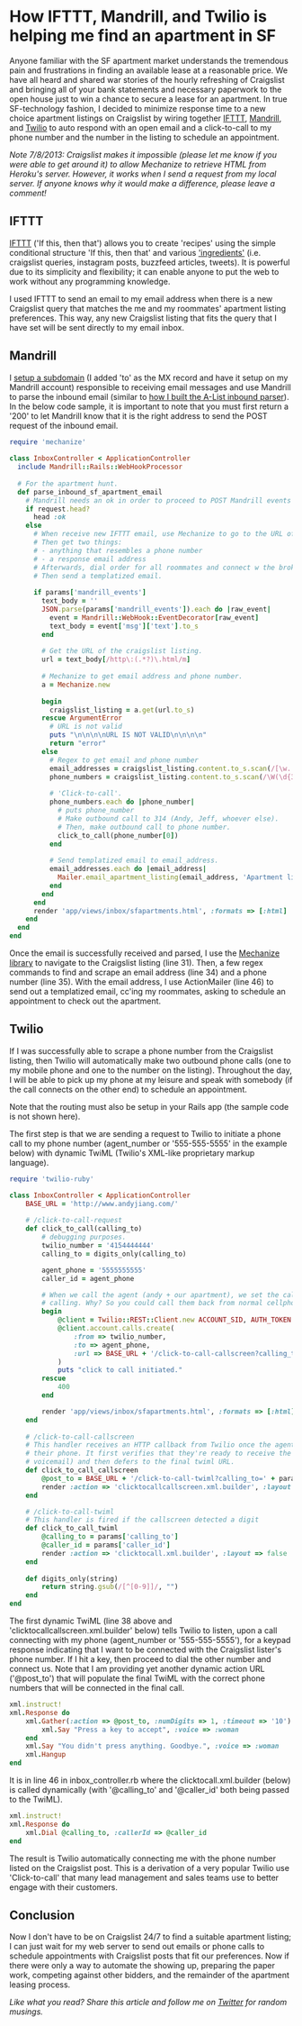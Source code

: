 
# How IFTTT, Mandrill, and Twilio is helping me find an apartment in SF

Anyone familiar with the SF apartment market understands the tremendous pain and frustrations in finding an available lease at a reasonable price. We have all heard and shared war stories of the hourly refreshing of Craigslist and bringing all of your bank statements and necessary paperwork to the open house just to win a chance to secure a lease for an apartment. In true SF-technology fashion, I decided to minimize response time to a new choice apartment listings on Craigslist by wiring together [IFTTT](https://ifttt.com/), [Mandrill](https://mandrillapp.com), and [Twilio](https://www.twilio.com) to auto respond with an open email and a click-to-call to my phone number and the number in the listing to schedule an appointment.

*Note 7/8/2013: Craigslist makes it impossible (please let me know if you were able to get around it) to allow Mechanize to retrieve HTML from Heroku's server. However, it works when I send a request from my local server. If anyone knows why it would make a difference, please leave a comment!*

## IFTTT
 
[IFTTT](https://ifttt.com/) ('If this, then that') allows you to create 'recipes' using the simple conditional structure 'If this, then that' and various ['ingredients'](https://ifttt.com/channels) (i.e. craigslist queries, instagram posts, buzzfeed articles, tweets). It is powerful due to its simplicity and flexibility; it can enable anyone to put the web to work without any programming knowledge.

I used IFTTT to send an email to my email address when there is a new Craigslist query that matches the me and my roommates' apartment listing preferences. This way, any new Craigslist listing that fits the query that I have set will be sent directly to my email inbox.

## Mandrill

I [setup a subdomain](http://help.mandrill.com/entries/21699367-Inbound-Email-Processing-Overview) (I added 'to' as the MX record and have it setup on my Mandrill account) responsible to receiving email messages and use Mandrill to parse the inbound email (similar to [how I built the A-List inbound parser](/welcome-to-the-a-list)). In the below code sample, it is important to note that you must first return a '200' to let Mandrill know that it is the right address to send the POST request of the inbound email.

```ruby
require 'mechanize'
 
class InboxController < ApplicationController
  include Mandrill::Rails::WebHookProcessor
  
  # For the apartment hunt.
  def parse_inbound_sf_apartment_email
    # Mandrill needs an ok in order to proceed to POST Mandrill events to this endpoint.
    if request.head?
      head :ok
    else
      # When receive new IFTTT email, use Mechanize to go to the URL of the listing.
      # Then get two things:
      # - anything that resembles a phone number
      # - a response email address
      # Afterwards, dial order for all roommates and connect w the broker
      # Then send a templatized email.
  
      if params['mandrill_events']
        text_body = ''
        JSON.parse(params['mandrill_events']).each do |raw_event|
          event = Mandrill::WebHook::EventDecorator[raw_event]
          text_body = event['msg']['text'].to_s
        end
  
        # Get the URL of the craigslist listing.
        url = text_body[/http\:(.*?)\.html/m]
  
        # Mechanize to get email address and phone number.
        a = Mechanize.new
        
        begin
          craigslist_listing = a.get(url.to_s)
        rescue ArgumentError
          # URL is not valid
          puts "\n\n\n\nURL IS NOT VALID\n\n\n\n"
          return "error"
        else
          # Regex to get email and phone number
          email_addresses = craigslist_listing.content.to_s.scan(/[\w.!#\$%+-]+@[\w-]+(?:\.[\w-]+)+/).uniq!
          phone_numbers = craigslist_listing.content.to_s.scan(/\W(\d{3}.?\d{3}.?\d{4})\W/m).uniq! - craigslist_listing.content.to_s.scan(/postingID=(.*?)\W/mi).uniq!
 
          # 'Click-to-call'.
          phone_numbers.each do |phone_number|
            # puts phone_number
            # Make outbound call to 314 (Andy, Jeff, whoever else).
            # Then, make outbound call to phone number.
            click_to_call(phone_number[0])
          end
 
          # Send templatized email to email_address.
          email_addresses.each do |email_address|
            Mailer.email_apartment_listing(email_address, 'Apartment listing').deliver
          end
        end
      end
      render 'app/views/inbox/sfapartments.html', :formats => [:html]
    end
  end
end
```

Once the email is successfully received and parsed, I use the [Mechanize library](http://mechanize.rubyforge.org/) to navigate to the Craigslist listing (line 31). Then, a few regex commands to find and scrape an email address (line 34) and a phone number (line 35). With the email address, I use ActionMailer (line 46) to send out a templatized email, cc'ing my roommates, asking to schedule an appointment to check out the apartment.

## Twilio

If I was successfully able to scrape a phone number from the Craigslist listing, then Twilio will automatically make two outbound phone calls (one to my mobile phone and one to the number on the listing). Throughout the day, I will be able to pick up my phone at my leisure and speak with somebody (if the call connects on the other end) to schedule an appointment.

Note that the routing must also be setup in your Rails app (the sample code is not shown here).

The first step is that we are sending a request to Twilio to initiate a phone call to my phone number (agent_number or '555-555-5555' in the example below) with dynamic TwiML (Twilio's XML-like proprietary markup language).

```ruby
require 'twilio-ruby'

class InboxController < ApplicationController
    BASE_URL = 'http://www.andyjiang.com/'
    
    # /click-to-call-request
    def click_to_call(calling_to)
        # debugging purposes.
        twilio_number = '4154444444'
        calling_to = digits_only(calling_to)

        agent_phone = '5555555555'
        caller_id = agent_phone

        # When we call the agent (andy + our apartment), we set the caller ID to the party we're eventually
        # calling. Why? So you could call them back from normal cellphone later.
        begin
            @client = Twilio::REST::Client.new ACCOUNT_SID, AUTH_TOKEN
            @client.account.calls.create(
                :from => twilio_number,
                :to => agent_phone,
                :url => BASE_URL + '/click-to-call-callscreen?calling_to=' + calling_to + '&caller_id=' + caller_id
            )
            puts "click to call initiated."
        rescue
            400
        end

        render 'app/views/inbox/sfapartments.html', :formats => [:html] 
    end
    
    # /click-to-call-callscreen
    # This handler receives an HTTP callback from Twilio once the agent has picked up
    # their phone. It first verifies that they're ready to receive the call (to avoid
    # voicemail) and then defers to the final twiml URL.
    def click_to_call_callscreen
        @post_to = BASE_URL + '/click-to-call-twiml?calling_to=' + params['calling_to'] + '&caller_id=' + params['caller_id']
        render :action => 'clicktocallcallscreen.xml.builder', :layout => false
    end

    # /click-to-call-twiml
    # This handler is fired if the callscreen detected a digit
    def click_to_call_twiml
        @calling_to = params['calling_to']
        @caller_id = params['caller_id']
        render :action => 'clicktocall.xml.builder', :layout => false
    end
    
    def digits_only(string)
        return string.gsub(/[^[0-9]]/, "")
    end
end
```

The first dynamic TwiML (line 38 above and 'clicktocallcallscreen.xml.builder' below) tells Twilio to listen, upon a call connecting with my phone (agent_number or '555-555-5555'), for a keypad response indicating that I want to be connected with the Craigslist lister's phone number. If I hit a key, then proceed to dial the other number and connect us. Note that I am  providing yet another dynamic action URL ('@post_to') that will populate the final TwiML with the correct phone numbers that will be connected in the final call.

```ruby
xml.instruct!
xml.Response do
    xml.Gather(:action => @post_to, :numDigits => 1, :timeout => '10') do
        xml.Say "Press a key to accept", :voice => :woman
    end
    xml.Say "You didn't press anything. Goodbye.", :voice => :woman
    xml.Hangup
end
```

It is in line 46 in inbox_controller.rb where the clicktocall.xml.builder (below) is called dynamically (with '@calling_to' and '@caller_id' both being passed to the TwiML).

```ruby
xml.instruct!
xml.Response do
    xml.Dial @calling_to, :callerId => @caller_id
end
```

The result is Twilio automatically connecting me with the phone number listed on the Craigslist post. This is a derivation of a very popular Twilio use 'Click-to-call' that many lead management and sales teams use to better engage with their customers.

## Conclusion

Now I don't have to be on Craigslist 24/7 to find a suitable apartment listing; I can just wait for my web server to send out emails or phone calls to schedule appointments with Craigslist posts that fit our preferences. Now if there were only a way to automate the showing up, preparing the paper work, competing against other bidders, and the remainder of the apartment leasing process.

*Like what you read? Share this article and follow me on [Twitter](http://www.twitter.com/andyjiang) for random musings.*